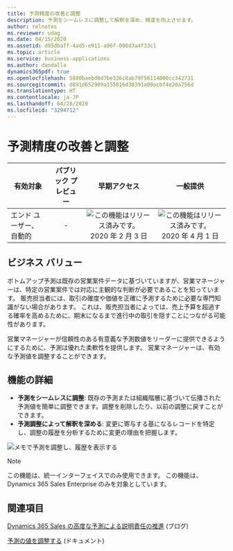 ```yaml
---
title: 予測精度の改善と調整
description: 予測をシームレスに調整して解釈を深め、精度を向上させます。
author: relnotes
ms.reviewer: udag
ms.date: 04/15/2020
ms.assetid: d95dbaff-4ad5-e911-a96f-000d3a4f33c1
ms.topic: article
ms.service: business-applications
ms.author: dandalla
dynamics365pdf: true
ms.openlocfilehash: 5880baebd0d7be336c8ab79f56114000cc342731
ms.sourcegitcommit: d891d652909a155016d30391a09acbf4e20a756d
ms.translationtype: HT
ms.contentlocale: ja-JP
ms.lasthandoff: 04/28/2020
ms.locfileid: "3294712"
---
```

# <a name="improve-and-adjust-forecast-accuracy"></a>予測精度の改善と調整


| 有効対象    |  パブリック プレビュー | 早期アクセス | 一般提供 | 
| ---------- | :----------: |:----------: |:----------: |
|エンド ユーザー、自動的|-|![この機能はリリース済みです。](/dynamics365-release-plan/media/green-checkmark.png "この機能はリリース済みです。") 2020 年 2 月 3 日| ![この機能はリリース済みです。](/dynamics365-release-plan/media/green-checkmark.png "この機能はリリース済みです。") 2020 年 4 月 1 日|


## <a name="business-value"></a>ビジネス バリュー
<!-- bv start -->
ボトムアップ予測は既存の営業案件データに基づいていますが、営業マネージャーは、特定の営業案件では対応に主観的な判断が必要であることを知っています。 販売担当者には、取引の確度や価値を正確に予測するために必要な専門知識がない場合があります。 これは、販売担当者によっては、売上予算を超過する確率を高めるために、期末になるまで進行中の取引を隠すことにつながる可能性があります。  

営業マネージャーが信頼性のある有意義な予測数値をリーダーに提供できるようにするために、予測は優れた柔軟性を提供します。 営業マネージャーは、有効な予測値を調整することができます。
<!-- bv end -->



## <a name="feature-details"></a>機能の詳細
<!--feature detail start -->
- **予測をシームレスに調整**: 既存の予測または組織階層に基づいて伝播された予測値を簡単に調整できます。調整を削除したり、以前の調整に戻すことができます。
- **予測調整によって解釈を深める**: 変更に寄与する基になるレコードを特定し、調整の履歴を分析するために変更の理由を把握します。
<!--feature detail end -->

![メモで予測を調整し、履歴を表示する](media/forecasting_adjustment.png "メモで予測を調整し、履歴を表示する")
<!-- Picture 1 -->

> [!NOTE]
> この機能は、統一インターフェイスでのみ使用できます。 この機能は、Dynamics 365 Sales Enterprise のみを対象としています。







## <a name="see-also"></a>関連項目

<!--blog start-->
[Dynamics 365 Sales の高度な予測による説明責任の推進](https://aka.ms/forecasting.blog) (ブログ)
<!--blog end-->

<!--docs start-->
[予測の値を調整する](https://docs.microsoft.com/dynamics365/sales-enterprise/adjust-values-in-forecast) (ドキュメント)
<!--docs end-->
